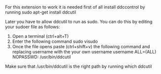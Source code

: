 For this extension to work it is needed first of all install ddccontrol by running 
	sudo apt-get install ddcutil

Later you have to allow ddcutil to run as sudo. You can do this by editing your sudoer file as follows:

1. Open a terminal (ctrl+alt+T)
2. Enter the following command
	sudo visudo
3. Once the file opens paste (ctrl+shift+v) the following command and replacing username with the your own username 
	username ALL=(ALL) NOPASSWD: /usr/bin/ddcutil

Make sure that /usr/bin/ddcutil is the right path by running 
	which ddcutil
